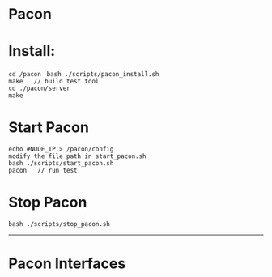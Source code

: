 # Pacon

# Install:  
`cd /pacon ` 
`bash ./scripts/pacon_install.sh`    
`make   // build test tool`      
`cd ./pacon/server`  
`make` 

# Start Pacon  
`echo #NODE_IP > /pacon/config`  
`modify the file path in start_pacon.sh`  
`bash ./scripts/start_pacon.sh`  
`pacon   // run test`  

# Stop Pacon  
`bash ./scripts/stop_pacon.sh`

***
# Pacon Interfaces
